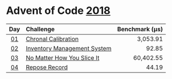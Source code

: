 # Advent of Code [2018](https://adventofcode.com/2018)

|      Day       | Challenge                                                          | Benchmark (µs) |
| :------------: | :----------------------------------------------------------------- | -------------: |
| [01](./d01.rs) | [Chronal Calibration](https://adventofcode.com/2018/day/1)         |       3,053.91 |
| [02](./d02.rs) | [Inventory Management System](https://adventofcode.com/2018/day/2) |          92.85 |
| [03](./d03.rs) | [No Matter How You Slice It](https://adventofcode.com/2018/day/3)  |      60,402.55 |
| [04](./d04.rs) | [Repose Record](https://adventofcode.com/2018/day/4)               |          44.19 |
